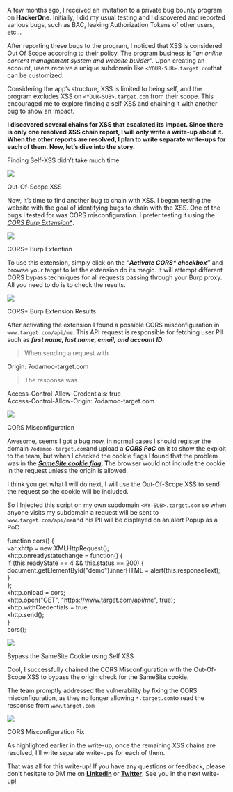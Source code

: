 
A few months ago, I received an invitation to a private bug bounty program on **HackerOne**. Initially, I did my usual testing and I discovered and reported various bugs, such as BAC, leaking Authorization Tokens of other users, etc...

After reporting these bugs to the program, I noticed that XSS is considered Out Of Scope according to their policy. The program business is “_an online content management system and website builder”._ Upon creating an account, users receive a unique subdomain like `<YOUR-SUB>.target.com`that can be customized.

Considering the app’s structure, XSS is limited to being self, and the program excludes XSS on `<YOUR-SUB>.target.com` from their scope. This encouraged me to explore finding a self-XSS and chaining it with another bug to show an Impact.

**I discovered several chains for XSS that escalated its impact. Since there is only one resolved XSS chain report, I will only write a write-up about it. When the other reports are resolved, I plan to write separate write-ups for each of them. Now, let’s dive into the story.**

Finding Self-XSS didn’t take much time.

![](https://miro.medium.com/v2/resize:fit:700/1*SuzimnuUPcVcVZBia6XBWw.png)

Out-Of-Scope XSS

Now, it’s time to find another bug to chain with XSS. I began testing the website with the goal of identifying bugs to chain with the XSS. One of the bugs I tested for was CORS misconfiguration. I prefer testing it using the [**CORS* Burp Extension**](https://portswigger.net/bappstore/420a28400bad4c9d85052f8d66d3bbd8)**.**

![](https://miro.medium.com/v2/resize:fit:700/1*yCu2QpgXpgq1J4Te7aa4IA.png)

CORS* Burp Extention

To use this extension, simply click on the “**_Activate CORS* checkbox”_** and browse your target to let the extension do its magic. It will attempt different CORS bypass techniques for all requests passing through your Burp proxy. All you need to do is to check the results.

![](https://miro.medium.com/v2/resize:fit:700/1*CnNMYbohWLqJA_RqRKTubQ.png)

CORS* Burp Extension Results

After activating the extension I found a possible CORS misconfiguration in `www.target.com/api/me`. This API request is responsible for fetching user PII such as **_first name, last name, email, and account ID_**_._

> When sending a request with

Origin: 7odamoo-target.com

> The response was

Access-Control-Allow-Credentials: true  
Access-Control-Allow-Origin: 7odamoo-target.com

![](https://miro.medium.com/v2/resize:fit:700/1*P3GRl_x6Axp2geTXr30D3w.png)

CORS Misconfiguration

Awesome, seems I got a bug now, in normal cases I should register the domain `7odamoo-target.com`and upload a **_CORS PoC_** on it to show the exploit to the team, but when I checked the cookie flags I found that the problem was in the [**_SameSite cookie_ _flag_**](https://owasp.org/www-community/SameSite)**. T**he browser would not include the cookie in the request unless the origin is allowed.

I think you get what I will do next, I will use the Out-Of-Scope XSS to send the request so the cookie will be included.

So I Injected this script on my own subdomain `<MY-SUB>.target.com` so when anyone visits my subdomain a request will be sent to `www.target.com/api/me`and his PII will be displayed on an alert Popup as a PoC

function cors() {  
  var xhttp = new XMLHttpRequest();  
  xhttp.onreadystatechange = function() {  
    if (this.readyState == 4 && this.status == 200) {  
      document.getElementById("demo").innerHTML = alert(this.responseText);  
    }  
  };  
  xhttp.onload = cors;  
  xhttp.open("GET", "https://www.target.com/api/me", true);  
  xhttp.withCredentials = true;  
  xhttp.send();  
}  
cors();

![](https://miro.medium.com/v2/resize:fit:700/1*OSMlOVIgncqcabsFtAlkzg.png)

Bypass the SameSite Cookie using Self XSS

Cool, I successfully chained the CORS Misconfiguration with the Out-Of-Scope XSS to bypass the origin check for the SameSite cookie.

The team promptly addressed the vulnerability by fixing the CORS misconfiguration, as they no longer allowing `*.target.com`to read the response from `www.target.com`

![](https://miro.medium.com/v2/resize:fit:700/1*CPwaOJDsrU_3GCoVEkSarg.png)

CORS Misconfiguration Fix

As highlighted earlier in the write-up, once the remaining XSS chains are resolved, I’ll write separate write-ups for each of them.

That was all for this write-up! If you have any questions or feedback, please don’t hesitate to DM me on [**LinkedIn**](https://www.linkedin.com/in/7odamoo/) or [**Twitter**](https://twitter.com/7odamoo). See you in the next write-up!

